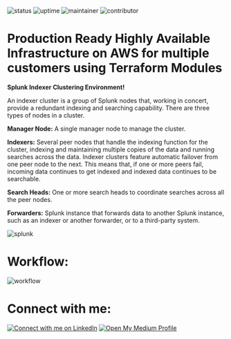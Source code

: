 ![status](https://img.shields.io/badge/status-up-green) ![uptime](https://img.shields.io/badge/uptime-100%25-green) ![maintainer](https://img.shields.io/badge/maintainer-dhsoni-blue) ![contributor](https://img.shields.io/badge/contributor-apandey-blue)

# Production Ready Highly Available Infrastructure on AWS for multiple customers using Terraform Modules

**Splunk Indexer Clustering Environment!**

An indexer cluster is a group of Splunk nodes that, working in concert, provide a redundant indexing and searching capability. There are three types of nodes in a cluster.

**Manager Node:** A single manager node to manage the cluster.

**Indexers:** Several peer nodes that handle the indexing function for the cluster, indexing and maintaining multiple copies of the data and running searches across the data. Indexer clusters feature automatic failover from one peer node to the next. This means that, if one or more peers fail, incoming data continues to get indexed and indexed data continues to be searchable.

**Search Heads:** One or more search heads to coordinate searches across all the peer nodes.

**Forwarders:** Splunk instance that forwards data to another Splunk instance, such as an indexer or another forwarder, or to a third-party system.

![splunk](https://github.com/DhruvinSoni30/Splunk_Infrastructure/blob/main/images/splunk.png)

# Workflow:
![workflow](https://github.com/DhruvinSoni30/Splunk_Infrastructure/blob/main/images/Workflow.png)

# Connect with me:
[![Connect with me on LinkedIn](https://img.shields.io/badge/LinkedIn-Connect-blue?style=for-the-badge&logo=linkedin)](https://www.linkedin.com/in/dhruvinksoni/) [![Open My Medium Profile](https://img.shields.io/badge/Medium-Profile-blue?style=for-the-badge&logo=medium)](https://medium.com/@dksoni4530)

